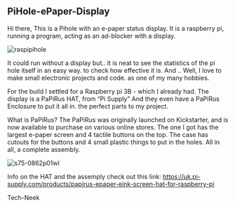 PiHole-ePaper-Display
--------------------

Hi there, This is a Pihole with an e-paper status display.
It is a raspberry pi, running a program, acting as an ad-blocker with a display.

![raspipihole](https://user-images.githubusercontent.com/105596019/169385165-21d1ec22-a7a4-47d0-82cd-21ac507944e9.jpg)

It could run without a display but..
it is neat to see the statistics of the pi hole itself in an easy way. to check how effective it is.
And .. Well, I love to make small electronic projects and code. as one of my many hobbies.

For the build I settled for a Raspberry pi 3B - which I already had.
The display is a  PaPiRus HAT, from “Pi Supply”
And they even have a PaPiRus Enclosure to put it all in.
the perfect parts to my project.

What is PaPiRus?
The PaPiRus was originally launched on Kickstarter, and is now available to purchase on various online stores. 
The one I got has the largest e-paper screen and 4 tactile buttons on the top. The case has cutouts for the buttons and 4 small plastic things to put in the holes. All in all, a complete assembly.

![s75-0862p01wl](https://user-images.githubusercontent.com/105596019/168481248-c6139a69-22b5-4d35-94e2-2147b3898a88.jpg)

Info on the HAT and the assemply check out this link: https://uk.pi-supply.com/products/papirus-epaper-eink-screen-hat-for-raspberry-pi



Tech-Neek
